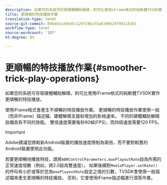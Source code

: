 ```yaml
---
description: 如果您的系統可存取硬體輔助解碼，則可比使用iFrame格式的純軟體TVSDK實作更順暢的特技播放。
title: 更順暢的特技播放作業
translation-type: tm+mt
source-git-commit: 89bdda1d4bd5c126f19ba75a819942df901183d1
workflow-type: tm+mt
source-wordcount: '187'
ht-degree: 0%

---
```



# 更順暢的特技播放作業{#smoother-trick-play-operations}

如果您的系統可存取硬體輔助解碼，則可比使用iFrame格式的純軟體TVSDK實作更順暢的特技播放。

<!--<a id="section_3DBFD7A3D1C7453096D3D3885E786263"></a>-->

使用iFrame格式會產生不順暢的特技播放作業。 更順暢的特技播放作業使用一般（而非iFrame）描述檔、硬體解碼支援和增加的影格速率。 不同的硬體輔助解碼設備具有不同的效能。 雙倍速度需要每秒60幀(FPS)，而四倍速度需要120 FPS。

>[!IMPORTANT]
>
>Adobe建議您將較新Android裝置的播放速度限制為兩倍，而不要對較舊的Android裝置使用此功能。

若要更順暢地播放特技，請將`ABRControlParameters.maxPlayoutRate`設為所需的正常速度倍數（例如，將2.0設為雙速度）。 如果後續對`MediaPlayer.setRate()`的呼叫有小於或等於您為`maxPlayoutRate`設定之值的引數，TVSDK會使用一般描述檔來產生更順暢的特技播放。 否則，它會使用iFrame描述檔進行滴答作業。
